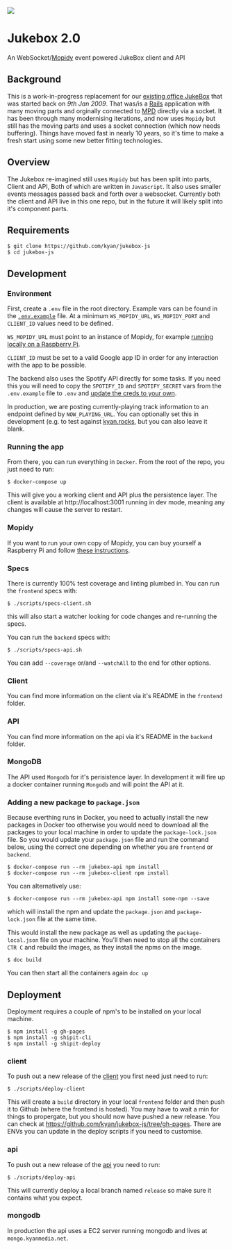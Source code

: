 ![](https://github.com/kyan/jukebox-js/workflows/jukebox/badge.svg)

# Jukebox 2.0

An WebSocket/[Mopidy](https://github.com/mopidy) event powered JukeBox client and API

## Background

This is a work-in-progress replacement for our [existing office JukeBox](https://github.com/kyan/jukebox) that was started back on *9th Jan 2009*. That was/is a [Rails](https://github.com/rails) application with many moving parts and orginally connected to [MPD](https://github.com/MusicPlayerDaemon/MPD) directly via a socket. It has been through many modernising iterations, and now uses `Mopidy` but still has the moving parts and uses a socket connection (which now needs buffering). Things have moved fast in nearly 10 years, so it's time to make a fresh start using some new better fitting technologies.

## Overview

The Jukebox re-imagined still uses `Mopidy` but has been split into parts, Client and API, Both of which are written in `JavaScript`. It also uses smaller events messages passed back and forth over a websocket. Currently both the client and API live in this one repo, but in the future it will likely split into it's component parts.

## Requirements

```
$ git clone https://github.com/kyan/jukebox-js
$ cd jukebox-js
```

## Development

### Environment

First, create a `.env` file in the root directory. Example vars can be found in the [`.env.example`](.env.example) file. At a minimum `WS_MOPIDY_URL`, `WS_MOPIDY_PORT` and `CLIENT_ID` values need to be defined.

`WS_MOPIDY_URL` must point to an instance of Mopidy, for example [running locally on a Raspberry Pi](docs/mopidy_install.md).

`CLIENT_ID` must be set to a valid Google app ID in order for any interaction with the app to be possible.

The backend also uses the Spotify API directly for some tasks. If you need this you will need to copy the `SPOTIFY_ID` and `SPOTIFY_SECRET` vars from the `.env.example` file to `.env` and [update the creds to your own](https://developer.spotify.com/dashboard/applications).

In production, we are posting currently-playing track information to an endpoint defined by `NOW_PLAYING_URL`. You can optionally set this in development (e.g. to test against [kyan.rocks](https://github.com/kyan/kyan-rocks), but you can also leave it blank.

### Running the app

From there, you can run everything in `Docker`. From the root of the repo, you just need to run:

```
$ docker-compose up
```

This will give you a working client and API plus the persistence layer. The client is available at http://localhost:3001 running in dev mode, meaning any changes will cause the server to restart.


### Mopidy

If you want to run your own copy of Mopidy, you can buy yourself a Raspberry Pi and follow [these instructions](docs/mopidy_install.md).

### Specs

There is currently 100% test coverage and linting plumbed in. You can run the `frontend` specs with:

```
$ ./scripts/specs-client.sh
```
this will also start a watcher looking for code changes and re-running the specs.

You can run the `backend` specs with:

```
$ ./scripts/specs-api.sh
```

You can add `--coverage` or/and `--watchAll` to the end for other options.

### Client

You can find more information on the client via it's README in the `frontend` folder.

### API

You can find more information on the api via it's README in the `backend` folder.

### MongoDB

The API used `Mongodb` for it's perisistence layer. In development it will fire up a docker container running `Mongodb` and will point the API at it.

### Adding a new package to `package.json`

Because everthing runs in Docker, you need to actually install the new packages in Docker too otherwise you would need to download all the packages to your local machine in order to update the `package-lock.json` file. So you would update your `package.json` file and run the command below, using the correct one depending on whether you are `frontend` or `backend`.

```
$ docker-compose run --rm jukebox-api npm install
$ docker-compose run --rm jukebox-client npm install
```

You can alternatively use:

```
$ docker-compose run --rm jukebox-api npm install some-npm --save
```

which will install the npm and update the `package.json` and `package-lock.json` file at the same time.

This would install the new package as well as updating the `package-local.json` file on your machine. You'll then need to stop all the containers `CTR C` and rebuild the images, as they install the npms on the image.

```
$ doc build
```

You can then start all the containers again `doc up`

## Deployment

Deployment requires a couple of npm's to be installed on your local machine.
```
$ npm install -g gh-pages
$ npm install -g shipit-cli
$ npm install -g shipit-deploy
```

### client

To push out a new release of the [client](frontend/) you first need just need to run:
```
$ ./scripts/deploy-client
```
This will create a `build` directory in your local `frontend` folder and then push it to Github (where the frontend is hosted). You may have to wait a min for things to propergate, but you should now have pushed a new release. You can check at https://github.com/kyan/jukebox-js/tree/gh-pages. There are ENVs you can update in the deploy scripts if you need to customise.

### api

To push out a new release of the [api](backend/) you need to run:
```
$ ./scripts/deploy-api
```
This will currently deploy a local branch named `release` so make sure it contains what you expect.

### mongodb

In production the api uses a EC2 server running mongodb and lives at `mongo.kyanmedia.net`.
